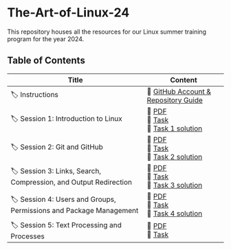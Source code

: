 # The-Art-of-Linux-24

This repository houses all the resources for our Linux summer training program for the year 2024.

## Table of Contents

| Title                                                                   | Content                                                                                                                                                   |
| ----------------------------------------------------------------------- | --------------------------------------------------------------------------------------------------------------------------------------------------------- |
| :label: Instructions                                                    | :pushpin: [GitHub Account & Repository Guide](./GitHub%20Account%20&%20Repository%20Guide/README.md)                                                      |
| :label: Session 1: Introduction to Linux                                | :pushpin: [PDF](./Session%201/Session%201.pdf) <br> :pushpin: [Task](./Session%201/README.md) <br> :pushpin: [Task 1 solution](./Session%201/Solution.md) |
| :label: Session 2: Git and GitHub                                       | :pushpin: [PDF](./Session%202/Session%202.pdf) <br> :pushpin: [Task](./Session%202/README.md) <br> :pushpin: [Task 2 solution](./Session%202/Solution.md) |
| :label: Session 3: Links, Search, Compression, and Output Redirection   | :pushpin: [PDF](./Session%203/Session%203.pdf) <br> :pushpin: [Task](./Session%203/README.md) <br> :pushpin: [Task 3 solution](./Session%203/Solution.md) |
| :label: Session 4: Users and Groups, Permissions and Package Management | :pushpin: [PDF](./Session%204/Session%204.pdf) <br> :pushpin: [Task](./Session%204/README.md) <br> :pushpin: [Task 4 solution](./Session%204/Solution.md) |
| :label: Session 5: Text Processing and Processes                        | :pushpin: [PDF](./Session%205/Session%205.pdf) <br> :pushpin: [Task](./Session%205/README.md)                                                             |
